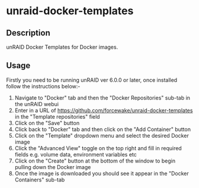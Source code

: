 # unraid-docker-templates

## Description

unRAID Docker Templates for Docker images.

## Usage

Firstly you need to be running unRAID ver 6.0.0 or later, once installed follow the instructions below:-

1. Navigate to "Docker" tab and then the "Docker Repositories" sub-tab in the unRAID webui
2. Enter in a URL of https://github.com/forcewake/unraid-docker-templates in the "Template repositories" field
3. Click on the "Save" button
4. Click back to "Docker" tab and then click on the "Add Container" button
5. Click on the "Template" dropdown menu and select the desired Docker image
6. Click the "Advanced View" toggle on the top right and fill in required fields e.g. volume data, environment variables etc
7. Click on the "Create" button at the bottom of the window to begin pulling down the Docker image
8. Once the image is downloaded you should see it appear in the "Docker Containers" sub-tab
